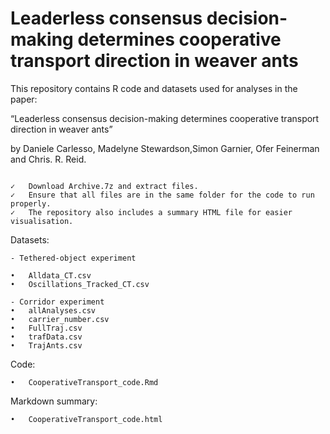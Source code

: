 # Leaderless consensus decision-making determines cooperative transport direction in weaver ants

This repository contains R code and datasets used for analyses in the paper:

“Leaderless consensus decision-making determines cooperative transport direction in weaver ants”

by Daniele Carlesso, Madelyne Stewardson,Simon Garnier, Ofer Feinerman and Chris. R. Reid.

```

✓	Download Archive.7z and extract files.
✓	Ensure that all files are in the same folder for the code to run properly.
✓	The repository also includes a summary HTML file for easier visualisation.
```

Datasets:

```
- Tethered-object experiment

•	Alldata_CT.csv
•	Oscillations_Tracked_CT.csv

- Corridor experiment
•	allAnalyses.csv
•	carrier_number.csv
•	FullTraj.csv
•	trafData.csv
•	TrajAnts.csv
 ```

Code:

```
•	CooperativeTransport_code.Rmd
```

Markdown summary:

```
•	CooperativeTransport_code.html
```

